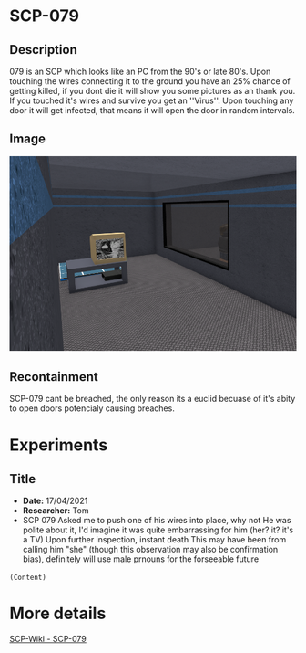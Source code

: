 # SCP-079

## Description
079 is an SCP which looks like an PC from the 90's or late 80's. Upon touching the wires connecting it to the ground you have an 25% chance of getting killed, if you dont die it will show you some pictures as an thank you. If you touched it's wires and survive you get an ''Virus''. Upon touching any door it will get infected, that means it will open the door in random intervals. 

## Image
![Image](/SCP/SCP-079.png)

## Recontainment
SCP-079 cant be breached, the only reason its a euclid becuase of it's abity to open doors potencialy causing breaches.


# Experiments

## Title
* **Date:** 17/04/2021
* **Researcher:** Tom
* SCP 079
Asked me to push one of his wires into place, why not
He was polite about it, I'd imagine it was quite embarrassing for him (her? it? it's a TV)
Upon further inspection, instant death
This may have been from calling him "she" (though this observation may also be confirmation bias), definitely will use male prnouns for the forseeable future

`(Content)`

# More details
[SCP-Wiki - SCP-079](http://scp-wiki.wikidot.com/scp-079)
